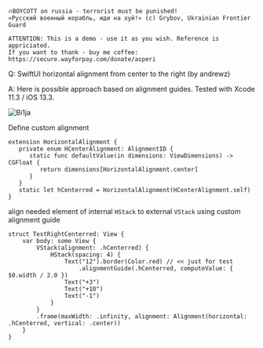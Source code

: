 ```
🔥BOYCOTT on russia - terrorist must be punished!
«Русский военный корабль, иди на хуй!» (c) Grybov, Ukrainian Frontier Guard

ATTENTION: This is a demo - use it as you wish. Reference is appriciated.
If you want to thank - buy me coffee: https://secure.wayforpay.com/donate/asperi
```

Q: SwiftUI horizontal alignment from center to the right (by andrewz)

A: Here is possible approach based on alignment guides. Tested with Xcode 11.3 / iOS 13.3.

![Bi1ja](https://user-images.githubusercontent.com/62171579/180619057-d5495692-792a-48a6-aad2-85f954980ba7.png)

Define custom alignment

    extension HorizontalAlignment {
       private enum HCenterAlignment: AlignmentID {
          static func defaultValue(in dimensions: ViewDimensions) -> CGFloat {
             return dimensions[HorizontalAlignment.center]
          }
       }
       static let hCenterred = HorizontalAlignment(HCenterAlignment.self)
    }

align needed element of internal `HStack` to external `VStack` using custom alignment guide

```
struct TestRightCenterred: View {
    var body: some View {
        VStack(alignment: .hCenterred) {
            HStack(spacing: 4) {
                Text("12").border(Color.red) // << just for test
                    .alignmentGuide(.hCenterred, computeValue: { $0.width / 2.0 })
                Text("+3")
                Text("+10")
                Text("-1")
            }
        }
        .frame(maxWidth: .infinity, alignment: Alignment(horizontal: .hCenterred, vertical: .center))
    }
}
```
